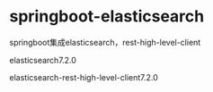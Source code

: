 # springboot-elasticsearch
springboot集成elasticsearch，rest-high-level-client

elasticsearch7.2.0

elasticsearch-rest-high-level-client7.2.0
